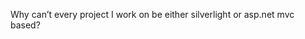 <!--
id: 199074814
link: http://kevinisom.info/post/199074814/why-cant-every-project-i-work-on-be-either
slug: why-cant-every-project-i-work-on-be-either
date: Mon Sep 28 2009 23:56:37 GMT+1300 (NZDT)
raw: {"blog_name":"kevinisom","id":199074814,"post_url":"http://kevinisom.info/post/199074814/why-cant-every-project-i-work-on-be-either","slug":"why-cant-every-project-i-work-on-be-either","type":"text","date":"2009-09-28 10:56:37 GMT","timestamp":1254135397,"state":"published","format":"html","reblog_key":"q9PZeJxr","tags":[],"short_url":"http://tmblr.co/Zw68YyBtQF_","highlighted":[],"feed_item":"http://twitter.com/kev_nz/statuses/4437611611","from_feed_id":"650289","note_count":0,"title":null,"body":"<p>Why can&#8217;t every project I work on be either silverlight or asp.net mvc based?</p>"}
publish: 2009-09-028
tags: 
title: null
-->


Why can’t every project I work on be either silverlight or asp.net mvc
based?


